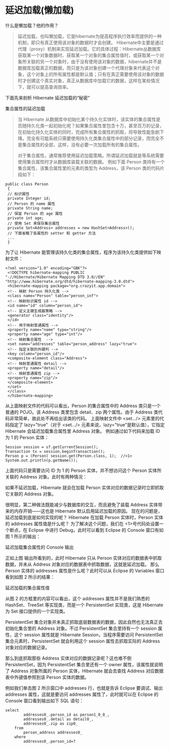 # 延迟加载(懒加载)

什么是懒加载？他的作用？

> 延迟加载，也叫懒加载，它是hibernate为提高程序执行效率而提供的一种机制，即只有真正使用该对象的数据时才会创建。
> Hibernate中主要是通过代理（proxy）机制来实现延迟加载。它的具体过程：Hibernate丛数据库获取某一个对象数据时、获取某一个对象的集合属性值时，或获取某一个对象所关联的另一个对象时，由于没有使用该对象的数据，hibernate并不是数据库加载真正的数据，而只是为该对象创建一个代理对象来代表这个对象，这个对象上的所有属性都是默认值；只有在真正需要使用该对象的数据时才创建这个真实对象，真正从数据库中加载它的数据，这样在某些情况下，就可以提高查询效率。

下面先来剖析 Hibernate 延迟加载的“秘密”

集合属性的延迟加载

> 当 Hibernate 从数据库中初始化某个持久化实体时，该实体的集合属性是否随持久化类一起初始化呢？如果集合属性里包含十万，甚至百万的记录，在初始化持久化实体的同时，完成所有集合属性的抓取，将导致性能急剧下降。完全有可能系统只需要使用持久化类集合属性中的部分记录，而完全不是集合属性的全部，这样，没有必要一次加载所有的集合属性。
>
> 对于集合属性，通常推荐使用延迟加载策略。所谓延迟加载就是等系统需要使用集合属性时才从数据库装载关联的数据。
> 例如下面 Person 类持有一个集合属性，该集合属性里的元素的类型为 Address，该 Person 类的代码片段如下：

```
public class Person 
 { 
 // 标识属性
 private Integer id; 
 // Person 的 name 属性
 private String name; 
 // 保留 Person 的 age 属性
 private int age; 
 // 使用 Set 来保存集合属性
 private Set<Address> addresses = new HashSet<Address>(); 
 // 下面省略了各属性的 setter 和 getter 方法
 ... 
 }
```

为了让 Hibernate 能管理该持久化类的集合属性，程序为该持久化类提供如下映射文件：

```
<?xml version="1.0" encoding="GBK"?> 
 <!DOCTYPE hibernate-mapping PUBLIC 
"-//Hibernate/Hibernate Mapping DTD 3.0//EN"
"http://www.hibernate.org/dtd/hibernate-mapping-3.0.dtd"> 
 <hibernate-mapping package="org.crazyit.app.domain"> 
 <!-- 映射 Person 持久化类 --> 
 <class name="Person" table="person_inf"> 
 <!-- 映射标识属性 id --> 
 <id name="id" column="person_id"> 
 <!-- 定义主键生成器策略 --> 
 <generator class="identity"/> 
 </id> 
 <!-- 用于映射普通属性 --> 
 <property name="name" type="string"/> 
 <property name="age" type="int"/> 
 <!-- 映射集合属性  --> 
 <set name="addresses" table="person_address" lazy="true"> 
 <!-- 指定关联的外键列 --> 
 <key column="person_id"/> 
 <composite-element class="Address"> 
 <!-- 映射普通属性 detail --> 
 <property name="detail"/> 
 <!-- 映射普通属性 zip --> 
 <property name="zip"/> 
 </composite-element> 
 </set> 
 </class> 
 </hibernate-mapping>
```

从上面映射文件的代码可以看出，Person 的集合属性中的 Address 类只是一个普通的 POJO。该 Address 类里包含 detail、zip 两个属性。由于 Address 类代码非常简单，故此处不再给出该类的代码。
上面映射文件中 <set.../> 元素里的代码指定了 lazy="true"（对于 <set.../> 元素来说，lazy="true"是默认值），它指定 Hibernate 会延迟加载集合属性里 Address 对象。
例如通过如下代码来加载 ID 为 1 的 Person 实体：

```
Session session = sf.getCurrentSession(); 
Transaction tx = session.beginTransaction(); 
Person p = (Person) session.get(Person.class, 1);  //<1> 
System.out.println(p.getName());
```

上面代码只是需要访问 ID 为 1 的 Person 实体，并不想访问这个 Person 实体所关联的 Address 对象。此时有两种情况：

如果不延迟加载，Hibernate 就会在加载 Person 实体对应的数据记录时立即抓取它关联的 Address 对象。

很明显，第二种做法既能减少与数据库的交互，而且避免了装载 Address 实体带来的内存开销——这也是 Hibernate 默认启用延迟加载的原因。
现在的问题是，延迟加载到底是如何实现的呢？ Hibernate 在加载 Person 实体时，Person 实体的 addresses 属性值是什么呢？
为了解决这个问题，我们在 <1>号代码处设置一个断点，在 Eclipse 中进行 Debug，此时可以看到 Eclipse 的 Console 窗口有如图 1 所示的输出：

延迟加载集合属性的 Console 输出

正如上图 输出所看到的，此时 Hibernate 只从 Person 实体对应的数据表中抓取数据，并未从 Address 对象对应的数据表中抓取数据，这就是延迟加载。
那么 Person 实体的 addresses 属性是什么呢？此时可以从 Eclipse 的 Variables 窗口看到如图 2 所示的结果：

延迟加载的集合属性值

从图 2 的方框里的内容可以看出，这个 addresses 属性并不是我们熟悉的 HashSet、TreeSet 等实现类，而是一个 PersistentSet 实现类，这是 Hibernate 为 Set 接口提供的一个实现类。

PersistentSet 集合对象并未真正抓取底层数据表的数据，因此自然也无法真正去初始化集合里的 Address 对象。不过 PersistentSet 集合里持有一个 session 属性，这个 session 属性就是 Hibernate Session，当程序需要访问 PersistentSet 集合元素时，PersistentSet 就会利用这个 session 属性去抓取实际的 Address 对象对应的数据记录。

那么到底抓取那些 Address 实体对应的数据记录呢？这也难不倒 PersistentSet，因为 PersistentSet 集合里还有一个 owner 属性，该属性就说明了 Address 对象所属的 Person 实体，Hibernate 就会去查找 Address 对应数据表中外键值参照到该 Person 实体的数据。

例如我们单击图 2 所示窗口中 addresses 行，也就是告诉 Eclipse 要调试、输出 addresses 属性，这就是要访问 addresses 属性了，此时就可以在 Eclipse 的 Console 窗口看到输出如下 SQL 语句：

```
select 
        addresses0_.person_id as person1_0_0_, 
        addresses0_.detail as detail0_, 
        addresses0_.zip as zip0_ 
    from 
        person_address addresses0_ 
    where 
        addresses0_.person_id=?
```